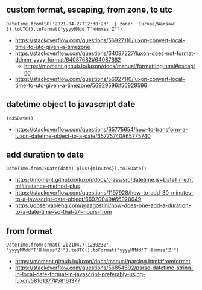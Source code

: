 ## custom format, escaping, from zone, to utc

`DateTime.fromISO('2021-04-27T12:30:23', { zone: 'Europe/Warsaw' }).toUTC().toFormat("yyyyMMdd'T'HHmmss'Z'")`

- https://stackoverflow.com/questions/56927110/luxon-convert-local-time-to-utc-given-a-timezone
- https://stackoverflow.com/questions/64087227/luxon-does-not-format-ddmm-yyyy-format/64087682#64087682
  - https://moment.github.io/luxon/docs/manual/formatting.html#escaping
- https://stackoverflow.com/questions/56927110/luxon-convert-local-time-to-utc-given-a-timezone/56929596#56929596

## datetime object to javascript date

`toJSDate()`

- https://stackoverflow.com/questions/65775654/how-to-transform-a-luxon-datetme-object-to-a-date/65775740#65775740

## add duration to date

`DateTime.fromJSDate(date).plus({minutes}).toJSDate()`

- https://moment.github.io/luxon/docs/class/src/datetime.js~DateTime.html#instance-method-plus
- https://stackoverflow.com/questions/1197928/how-to-add-30-minutes-to-a-javascript-date-object/66920049#66920049
- https://observablehq.com/@aagostini/how-does-one-add-a-duration-to-a-date-time-so-that-24-hours-from

## from format

`DateTime.fromFormat('20210427T123023Z', "yyyyMMdd'T'HHmmss'Z'").toUTC().toFormat("yyyyMMdd'T'HHmmss'Z'")`

- https://moment.github.io/luxon/docs/manual/parsing.html#fromformat
- https://stackoverflow.com/questions/56854692/parse-datetime-string-in-local-date-format-in-javascript-preferably-using-luxon/58161377#58161377
